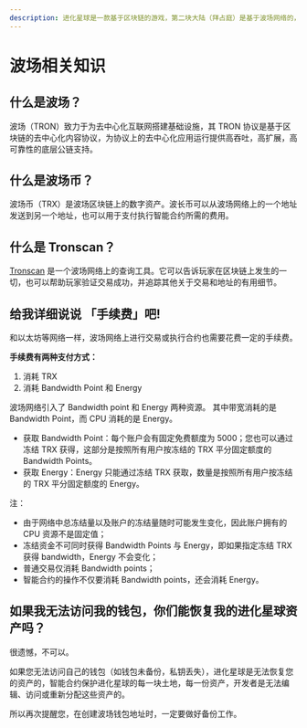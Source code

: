 ```yaml
---
description: 进化星球是一款基于区块链的游戏，第二块大陆（拜占庭）是基于波场网络的，所以想参与第二大陆的游戏，您需要了解波场网络相关的知识。
---
```


# 波场相关知识

## 什么是波场？

波场（TRON）致力于为去中心化互联网搭建基础设施，其 TRON 协议是基于区块链的去中心化内容协议，为协议上的去中心化应用运行提供高吞吐，高扩展，高可靠性的底层公链支持。

## 什么是波场币？

波场币（TRX）是波场区块链上的数字资产。波长币可以从波场网络上的一个地址发送到另一个地址，也可以用于支付执行智能合约所需的费用。

## 什么是 Tronscan？

[Tronscan](https://tronscan.org/) 是一个波场网络上的查询工具。它可以告诉玩家在区块链上发生的一切，也可以帮助玩家验证交易成功，并追踪其他关于交易和地址的有用细节。

## 给我详细说说 「手续费」吧!

和以太坊等网络一样，波场网络上进行交易或执行合约也需要花费一定的手续费。

**手续费有两种支付方式：**

1. 消耗 TRX
2. 消耗 Bandwidth Point 和 Energy

波场网络引入了 Bandwidth point 和 Energy 两种资源。 其中带宽消耗的是 Bandwidth Point，而 CPU 消耗的是 Energy。

* 获取 Bandwidth Point：每个账户会有固定免费额度为 5000；您也可以通过冻结 TRX 获得，这部分是按照所有用户按冻结的 TRX 平分固定额度的 Bandwidth Points。
* 获取 Energy：Energy 只能通过冻结 TRX 获取，数量是按照所有用户按冻结的 TRX 平分固定额度的 Energy。

注：

* 由于网络中总冻结量以及账户的冻结量随时可能发生变化，因此账户拥有的 CPU 资源不是固定值；
* 冻结资金不可同时获得 Bandwidth Points 与 Energy，即如果指定冻结 TRX 获得 bandwidth，Energy 不会变化；
* 普通交易仅消耗 Bandwidth points；
* 智能合约的操作不仅要消耗 Bandwidth points，还会消耗 Energy。

## 如果我无法访问我的钱包，你们能恢复我的进化星球资产吗？

很遗憾，不可以。

如果您无法访问自己的钱包（如钱包未备份，私钥丢失），进化星球是无法恢复您的资产的，智能合约保护进化星球的每一块土地，每一份资产，开发者是无法编辑、访问或重新分配这些资产的。

所以再次提醒您，在创建波场钱包地址时，一定要做好备份工作。

